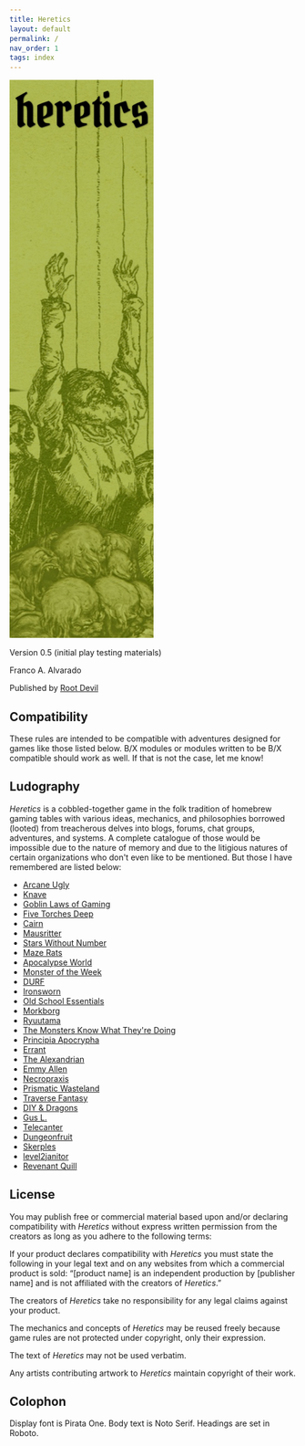 ```yaml
---
title: Heretics
layout: default
permalink: /
nav_order: 1
tags: index
---
```


![Heretics cover image](heretics.png)

Version 0.5 (initial play testing materials)

Franco A. Alvarado

Published by [Root Devil](https://rootdevil.itch.io/)

## Compatibility 

These rules are intended to be compatible with adventures designed for games like those listed below. B/X modules or modules written to be B/X compatible should work as well. If that is not the case, let me know!

## Ludography

*Heretics* is a cobbled-together game in the folk tradition of homebrew gaming tables with various ideas, mechanics, and philosophies borrowed (looted) from treacherous delves into blogs, forums, chat groups, adventures, and systems. A complete catalogue of those would be impossible due to the nature of memory and due to the litigious natures of certain organizations who don't even like to be mentioned. But those I have remembered are listed below:

- [Arcane Ugly](https://miscastterrain.itch.io/arcaneugly) 
- [Knave](https://www.drivethrurpg.com/product/250888/Knave) 
- [Goblin Laws of Gaming](https://goblinpunch.blogspot.com/2016/05/the-glog.html) 
- [Five Torches Deep](https://www.fivetorchesdeep.com/) 
- [Cairn](https://cairnrpg.com/) 
- [Mausritter](https://mausritter.com/) 
- [Stars Without Number](https://www.drivethrurpg.com/product/230009/stars-without-number-revised-edition-free-version) 
- [Maze Rats](https://questingbeast.itch.io/maze-rats) 
- [Apocalypse World](http://www.apocalypse-world.com/) 
- [Monster of the Week](https://evilhat.com/product/monster-of-the-week/) 
- [DURF](https://emielboven.itch.io/durf) 
- [Ironsworn](https://www.ironswornrpg.com/) 
- [Old School Essentials](https://necroticgnome.com/) 
- [Morkborg](https://morkborg.com/) 
- [Ryuutama](https://kotodama.itch.io/ryuutama-natural-fantasy-roleplay) 
- [The Monsters Know What They're Doing](https://www.themonstersknow.com/) 
- [Principia Apocrypha](https://drive.google.com/file/d/1rN5w4-azTq3Kbn0Yvk9nfqQhwQ1R5by1/view) 
- [Errant](https://www.drivethrurpg.com/product/400164/Errant) 
- [The Alexandrian](https://thealexandrian.net/) 
- [Emmy Allen](http://cavegirlgames.blogspot.com/) 
- [Necropraxis](https://www.necropraxis.com/) 
- [Prismatic Wasteland](https://prismaticwasteland.com/)
- [Traverse Fantasy](https://traversefantasy.blogspot.com/)
- [DIY & Dragons](https://diyanddragons.blogspot.com/)
- [Gus L.](https://alldeadgenerations.blogspot.com/)
- [Telecanter](https://recedingrules.blogspot.com/)
- [Dungeonfruit](https://dungeonfruit.blogspot.com/)
- [Skerples](https://coinsandscrolls.blogspot.com)
- [level2janitor](https://level2janitor.blogspot.com/)
- [Revenant Quill](https://www.revenant-quill.com/)



## License

You may publish free or commercial material based upon and/or declaring compatibility with *Heretics* without express written permission from the creators as long as you adhere to the following terms:

If your product declares compatibility with *Heretics* you must state the following in your legal text and on any websites from which a commercial product is sold: “\[product name\] is an independent production by \[publisher name\] and is not affiliated with the creators of *Heretics*.”

The creators of *Heretics* take no responsibility for any legal claims against your product. 

The mechanics and concepts of *Heretics* may be reused freely because game rules are not protected under copyright, only their expression. 

The text of *Heretics* may not be used verbatim.

Any artists contributing artwork to *Heretics* maintain copyright of their work.

## Colophon

Display font is Pirata One. Body text is Noto Serif. Headings are set in Roboto.

